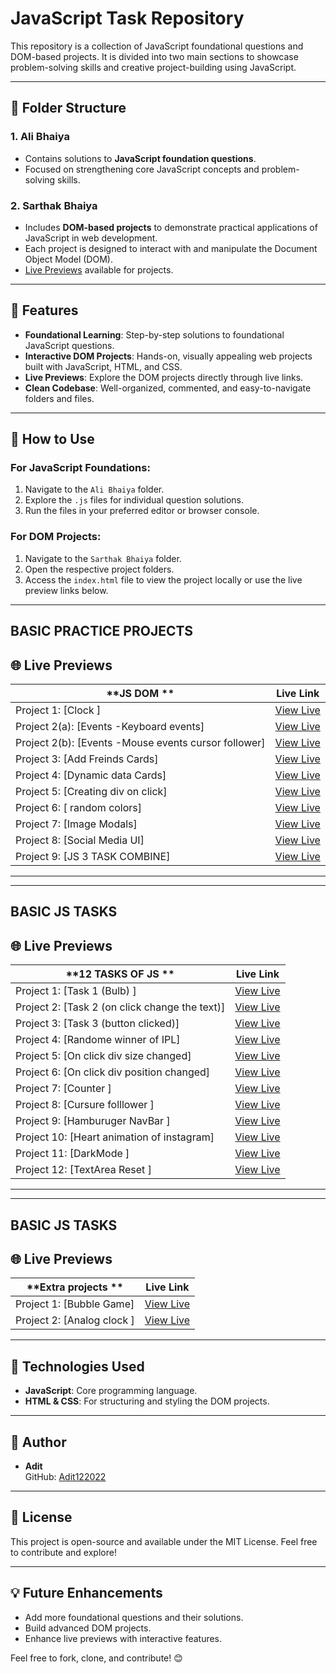 # JavaScript Task Repository  

This repository is a collection of JavaScript foundational questions and DOM-based projects. It is divided into two main sections to showcase problem-solving skills and creative project-building using JavaScript.  

---

## 📁 Folder Structure  

### 1. **Ali Bhaiya**  
- Contains solutions to **JavaScript foundation questions**.  
- Focused on strengthening core JavaScript concepts and problem-solving skills.  

### 2. **Sarthak Bhaiya**  
- Includes **DOM-based projects** to demonstrate practical applications of JavaScript in web development.  
- Each project is designed to interact with and manipulate the Document Object Model (DOM).  
- [Live Previews](##🌐-) available for projects.  

---

## 🌟 Features  

- **Foundational Learning**: Step-by-step solutions to foundational JavaScript questions.  
- **Interactive DOM Projects**: Hands-on, visually appealing web projects built with JavaScript, HTML, and CSS.  
- **Live Previews**: Explore the DOM projects directly through live links.  
- **Clean Codebase**: Well-organized, commented, and easy-to-navigate folders and files.  

---

## 🔧 How to Use  

### For JavaScript Foundations:  

1. Navigate to the `Ali Bhaiya` folder.  
2. Explore the `.js` files for individual question solutions.  
3. Run the files in your preferred editor or browser console.  

### For DOM Projects:  

1. Navigate to the `Sarthak Bhaiya` folder.  
2. Open the respective project folders.  
3. Access the `index.html` file to view the project locally or use the live preview links below.  

---
## BASIC PRACTICE PROJECTS
## 🌐 Live Previews  

| **JS DOM **            | **Live Link**                      |  
|------------------------------|------------------------------------|  
| Project 1: [Clock ]    | [View Live](https://adit122022.github.io/javascript-task/Sarthak%20bhaiya/15_task/task-1(bulb)/task-(23-11-2024)/digital%20clock/)                    |  
| Project 2(a): [Events -Keyboard events]    | [View Live](https://adit122022.github.io/javascript-task/Sarthak%20bhaiya/DOM_INTERMEDIATE/task-2(KeyboardsEvents)/keyboard-event/)                    |  
| Project 2(b): [Events -Mouse events cursor follower]    | [View Live](https://adit122022.github.io/javascript-task/Sarthak%20bhaiya/DOM_INTERMEDIATE/task-2(KeyboardsEvents)/mosue-move/)                    |  
| Project 3: [Add Freinds Cards]    | [View Live](https://adit122022.github.io/javascript-task/Sarthak%20bhaiya/DOM_INTERMEDIATE/task-3/)                    |  
| Project 4: [Dynamic data Cards]    | [View Live](https://adit122022.github.io/javascript-task/Sarthak%20bhaiya/backchodi/card.html/)                    |  
| Project 5: [Creating div on click]    | [View Live](https://adit122022.github.io/javascript-task/Sarthak%20bhaiya/backchodi/task-1/)                    |  
| Project 6: [ random colors]    | [View Live](https://adit122022.github.io/javascript-task/Sarthak%20bhaiya/backchodi/math-random.html)                    |  
| Project 7: [Image Modals]    | [View Live](https://adit122022.github.io/javascript-task/Sarthak%20bhaiya/15_task/task-1(bulb)/task-(23-11-2024)/modal/)                    |  
| Project 8: [Social Media UI]    | [View Live](https://adit122022.github.io/javascript-task/Sarthak%20bhaiya/DOM_INTERMEDIATE/task-4/)                    |  
| Project 9: [JS 3 TASK COMBINE]    | [View Live](https://adit122022.github.io/javascript-task/Sarthak%20bhaiya/DOM_INTERMEDIATE/task-5/)                    |  




---

---
## BASIC JS TASKS
## 🌐 Live Previews  

| **12 TASKS OF JS **            | **Live Link**                      |  
|------------------------------|------------------------------------|  
| Project 1: [Task 1 (Bulb) ]    | [View Live](https://adit122022.github.io/javascript-task/Sarthak%20bhaiya/15_task/task-1(bulb)/)                    |  
| Project 2: [Task 2 (on click change the text)]    | [View Live](https://adit122022.github.io/javascript-task/Sarthak%20bhaiya/15_task/task1.html)                    |  
| Project 3: [Task 3 (button clicked)]    | [View Live](https://adit122022.github.io/javascript-task/Sarthak%20bhaiya/15_task/task2.html)                    |  
| Project 4: [Randome winner of IPL]    | [View Live](https://adit122022.github.io/javascript-task/Sarthak%20bhaiya/15_task/task6.html)                    |  
| Project 5: [On click div size changed]    | [View Live](https://adit122022.github.io/javascript-task/Sarthak%20bhaiya/15_task/task7.html)                    |  
| Project 6: [On click div position changed]    | [View Live](https://adit122022.github.io/javascript-task/Sarthak%20bhaiya/15_task/task8.html)                    |  
| Project 7: [Counter ]    | [View Live](https://adit122022.github.io/javascript-task/Sarthak%20bhaiya/15_task/task9.html)                    |  
| Project 8: [Cursure folllower ]    | [View Live](https://adit122022.github.io/javascript-task/Sarthak%20bhaiya/15_task/task10.html)                    |  
| Project 9: [Hamburuger NavBar ]    | [View Live](https://adit122022.github.io/javascript-task/Sarthak%20bhaiya/15_task/task11.html)                    |  
| Project 10: [Heart animation of instagram]    | [View Live](https://adit122022.github.io/javascript-task/Sarthak%20bhaiya/15_task/task12.html)                    |  
| Project 11: [DarkMode ]    | [View Live](https://adit122022.github.io/javascript-task/Sarthak%20bhaiya/15_task/task13.html)                    |  
| Project 12: [TextArea Reset ]    | [View Live](https://adit122022.github.io/javascript-task/Sarthak%20bhaiya/15_task/task14.html)                    |  
                     




---

---
## BASIC JS TASKS
## 🌐 Live Previews  

| **Extra projects **            | **Live Link**                      |  
|------------------------------|------------------------------------|  
| Project 1: [Bubble Game]    | [View Live](https://adit122022.github.io/javascript-task/Ankur%20bhaiya/bubble-game/)                    | 
| Project 2: [Analog clock ]    | [View Live](https://adit122022.github.io/javascript-task/Ankur%20bhaiya/Analog-Clock/)                    | 

---
## 🚀 Technologies Used  

- **JavaScript**: Core programming language.  
- **HTML & CSS**: For structuring and styling the DOM projects.  

---

## 👤 Author  

- **Adit**  
  GitHub: [Adit122022](https://github.com/Adit122022)  

---

## 📝 License  

This project is open-source and available under the MIT License. Feel free to contribute and explore!  

---

## 💡 Future Enhancements  

- Add more foundational questions and their solutions.  
- Build advanced DOM projects.  
- Enhance live previews with interactive features.  

Feel free to fork, clone, and contribute! 😊  
